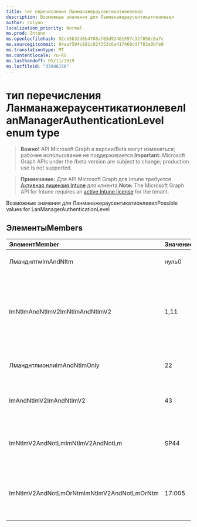 ```yaml
---
title: тип перечисления Ланманажераусентикатионлевел
description: Возможные значения для Ланманажераусентикатионлевел
author: rolyon
localization_priority: Normal
ms.prod: Intune
ms.openlocfilehash: 92cb5b32d8b4768af63d92461597c32f858c0a7c
ms.sourcegitcommit: 94aaf594c881c02f353c6a417460cdf783a0bfe0
ms.translationtype: MT
ms.contentlocale: ru-RU
ms.lasthandoff: 05/11/2019
ms.locfileid: "33946156"
---
```

# <a name="lanmanagerauthenticationlevel-enum-type"></a><span data-ttu-id="fb7ae-103">тип перечисления Ланманажераусентикатионлевел</span><span class="sxs-lookup"><span data-stu-id="fb7ae-103">lanManagerAuthenticationLevel enum type</span></span>

> <span data-ttu-id="fb7ae-104">**Важно!** API Microsoft Graph в версии/Beta могут изменяться; рабочее использование не поддерживается.</span><span class="sxs-lookup"><span data-stu-id="fb7ae-104">**Important:** Microsoft Graph APIs under the /beta version are subject to change; production use is not supported.</span></span>

> <span data-ttu-id="fb7ae-105">**Примечание:** Для API Microsoft Graph для Intune требуется [Активная лицензия Intune](https://go.microsoft.com/fwlink/?linkid=839381) для клиента.</span><span class="sxs-lookup"><span data-stu-id="fb7ae-105">**Note:** The Microsoft Graph API for Intune requires an [active Intune license](https://go.microsoft.com/fwlink/?linkid=839381) for the tenant.</span></span>

<span data-ttu-id="fb7ae-106">Возможные значения для Ланманажераусентикатионлевел</span><span class="sxs-lookup"><span data-stu-id="fb7ae-106">Possible values for LanManagerAuthenticationLevel</span></span>

## <a name="members"></a><span data-ttu-id="fb7ae-107">Элементы</span><span class="sxs-lookup"><span data-stu-id="fb7ae-107">Members</span></span>
|<span data-ttu-id="fb7ae-108">Элемент</span><span class="sxs-lookup"><span data-stu-id="fb7ae-108">Member</span></span>|<span data-ttu-id="fb7ae-109">Значение</span><span class="sxs-lookup"><span data-stu-id="fb7ae-109">Value</span></span>|<span data-ttu-id="fb7ae-110">Описание</span><span class="sxs-lookup"><span data-stu-id="fb7ae-110">Description</span></span>|
|:---|:---|:---|
|<span data-ttu-id="fb7ae-111">Лманднлтм</span><span class="sxs-lookup"><span data-stu-id="fb7ae-111">lmAndNltm</span></span>|<span data-ttu-id="fb7ae-112">нуль</span><span class="sxs-lookup"><span data-stu-id="fb7ae-112">0</span></span>|<span data-ttu-id="fb7ae-113">Отправка ответов LM _Амп_ NTLM</span><span class="sxs-lookup"><span data-stu-id="fb7ae-113">Send LM & NTLM responses</span></span>|
|<span data-ttu-id="fb7ae-114">lmNtlmAndNtlmV2</span><span class="sxs-lookup"><span data-stu-id="fb7ae-114">lmNtlmAndNtlmV2</span></span>|<span data-ttu-id="fb7ae-115">1,1</span><span class="sxs-lookup"><span data-stu-id="fb7ae-115">1</span></span>|<span data-ttu-id="fb7ae-116">Отправлять LM _Амп_ NTLM — использовать сеансовую безопасность NTLMv2 при согласовании</span><span class="sxs-lookup"><span data-stu-id="fb7ae-116">Send LM & NTLM-use NTLMv2 session security if negotiated</span></span>|
|<span data-ttu-id="fb7ae-117">Лманднтлмонли</span><span class="sxs-lookup"><span data-stu-id="fb7ae-117">lmAndNtlmOnly</span></span>|<span data-ttu-id="fb7ae-118">2</span><span class="sxs-lookup"><span data-stu-id="fb7ae-118">2</span></span>|<span data-ttu-id="fb7ae-119">Отправлять только LM _Амп_ NTLM ответы</span><span class="sxs-lookup"><span data-stu-id="fb7ae-119">Send LM & NTLM responses only</span></span>|
|<span data-ttu-id="fb7ae-120">lmAndNtlmV2</span><span class="sxs-lookup"><span data-stu-id="fb7ae-120">lmAndNtlmV2</span></span>|<span data-ttu-id="fb7ae-121">4</span><span class="sxs-lookup"><span data-stu-id="fb7ae-121">3</span></span>|<span data-ttu-id="fb7ae-122">Отправлять только LM _Амп_ NTLMv2 ответы</span><span class="sxs-lookup"><span data-stu-id="fb7ae-122">Send LM & NTLMv2 responses only</span></span>|
|<span data-ttu-id="fb7ae-123">lmNtlmV2AndNotLm</span><span class="sxs-lookup"><span data-stu-id="fb7ae-123">lmNtlmV2AndNotLm</span></span>|<span data-ttu-id="fb7ae-124">SP4</span><span class="sxs-lookup"><span data-stu-id="fb7ae-124">4</span></span>|<span data-ttu-id="fb7ae-125">Отправлять только ответы LM _Амп_ NTLMv2.</span><span class="sxs-lookup"><span data-stu-id="fb7ae-125">Send LM & NTLMv2 responses only.</span></span> <span data-ttu-id="fb7ae-126">Отклонять LM</span><span class="sxs-lookup"><span data-stu-id="fb7ae-126">Refuse LM</span></span>|
|<span data-ttu-id="fb7ae-127">lmNtlmV2AndNotLmOrNtm</span><span class="sxs-lookup"><span data-stu-id="fb7ae-127">lmNtlmV2AndNotLmOrNtm</span></span>|<span data-ttu-id="fb7ae-128">17:00</span><span class="sxs-lookup"><span data-stu-id="fb7ae-128">5</span></span>|<span data-ttu-id="fb7ae-129">Отправлять только ответы LM _Амп_ NTLMv2.</span><span class="sxs-lookup"><span data-stu-id="fb7ae-129">Send LM & NTLMv2 responses only.</span></span> <span data-ttu-id="fb7ae-130">Отклонять LM _Амп_ NTLM</span><span class="sxs-lookup"><span data-stu-id="fb7ae-130">Refuse LM & NTLM</span></span>|





